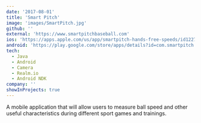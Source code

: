 ```yaml
---
date: '2017-08-01'
title: 'Smart Pitch'
image: 'images/SmartPitch.jpg'
github: ''
external: 'https://www.smartpitchbaseball.com'
ios: 'https://apps.apple.com/us/app/smartpitch-hands-free-speeds/id1227184298?mt=8'
android: 'https://play.google.com/store/apps/details?id=com.smartpitch.livesmartpitch'
tech:
  - Java
  - Android
  - Camera
  - Realm.io
  - Android NDK
company: ''
showInProjects: true
---
```


A mobile application that will allow users to measure ball speed and other useful characteristics during different sport games and trainings.

